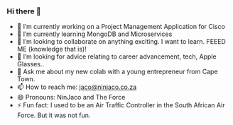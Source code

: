 ### Hi there 👋

- 🔭 I’m currently working on a Project Management Application for Cisco
- 🌱 I’m currently learning MongoDB and Microservices
- 👯 I’m looking to collaborate on anything exciting.  I want to learn. FEEED ME (knowledge that is)!
- 🤔 I’m looking for advice relating to career advancement, tech, Apple Glasses..
- 💬 Ask me about my new colab with a young entrepreneur from Cape Town.
- 📫 How to reach me: jaco@ninjaco.co.za
- 😄 Pronouns: NinJaco and The Force
- ⚡ Fun fact: I used to be an Air Traffic Controller in the South African Air Force.  But it was not fun.

